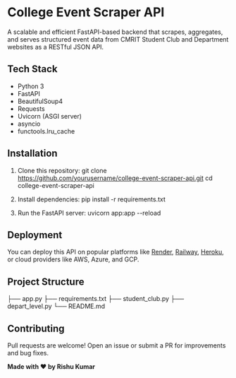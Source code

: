 # College Event Scraper API

A scalable and efficient FastAPI-based backend that scrapes, aggregates, and serves structured event data from CMRIT Student Club and Department websites as a RESTful JSON API.

## Tech Stack

- Python 3
- FastAPI
- BeautifulSoup4
- Requests
- Uvicorn (ASGI server)
- asyncio
- functools.lru_cache

## Installation

1. Clone this repository:
   git clone https://github.com/yourusername/college-event-scraper-api.git
    cd college-event-scraper-api

2. Install dependencies:
    pip install -r requirements.txt

3. Run the FastAPI server:
    uvicorn app:app --reload
    

## Deployment

You can deploy this API on popular platforms like [Render](https://render.com/), [Railway](https://railway.app/), [Heroku](https://heroku.com/), or cloud providers like AWS, Azure, and GCP.

## Project Structure

├── app.py
├── requirements.txt
├── student_club.py
├── depart_level.py
└── README.md

## Contributing

Pull requests are welcome! Open an issue or submit a PR for improvements and bug fixes.


**Made with ❤️ by Rishu Kumar**
